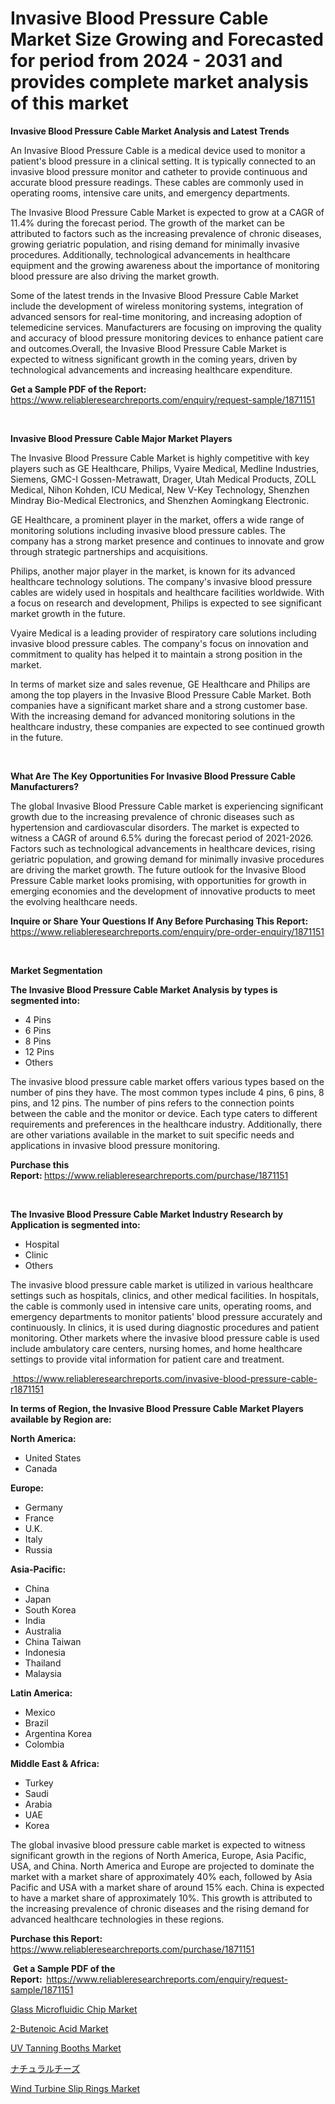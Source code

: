 <p><h1>Invasive Blood Pressure Cable Market Size Growing and Forecasted for period from 2024 - 2031 and provides complete market analysis of this market</h1></p><p><strong>Invasive Blood Pressure Cable Market Analysis and Latest Trends</strong></p>
<p><p>An Invasive Blood Pressure Cable is a medical device used to monitor a patient's blood pressure in a clinical setting. It is typically connected to an invasive blood pressure monitor and catheter to provide continuous and accurate blood pressure readings. These cables are commonly used in operating rooms, intensive care units, and emergency departments.</p><p>The Invasive Blood Pressure Cable Market is expected to grow at a CAGR of 11.4% during the forecast period. The growth of the market can be attributed to factors such as the increasing prevalence of chronic diseases, growing geriatric population, and rising demand for minimally invasive procedures. Additionally, technological advancements in healthcare equipment and the growing awareness about the importance of monitoring blood pressure are also driving the market growth.</p><p>Some of the latest trends in the Invasive Blood Pressure Cable Market include the development of wireless monitoring systems, integration of advanced sensors for real-time monitoring, and increasing adoption of telemedicine services. Manufacturers are focusing on improving the quality and accuracy of blood pressure monitoring devices to enhance patient care and outcomes.Overall, the Invasive Blood Pressure Cable Market is expected to witness significant growth in the coming years, driven by technological advancements and increasing healthcare expenditure.</p></p>
<p><strong>Get a Sample PDF of the Report:&nbsp;</strong> <a href="https://www.reliableresearchreports.com/enquiry/request-sample/1871151">https://www.reliableresearchreports.com/enquiry/request-sample/1871151</a></p>
<p>&nbsp;</p>
<p><strong>Invasive Blood Pressure Cable Major Market Players</strong></p>
<p><p>The Invasive Blood Pressure Cable Market is highly competitive with key players such as GE Healthcare, Philips, Vyaire Medical, Medline Industries, Siemens, GMC-I Gossen-Metrawatt, Drager, Utah Medical Products, ZOLL Medical, Nihon Kohden, ICU Medical, New V-Key Technology, Shenzhen Mindray Bio-Medical Electronics, and Shenzhen Aomingkang Electronic.</p><p>GE Healthcare, a prominent player in the market, offers a wide range of monitoring solutions including invasive blood pressure cables. The company has a strong market presence and continues to innovate and grow through strategic partnerships and acquisitions.</p><p>Philips, another major player in the market, is known for its advanced healthcare technology solutions. The company's invasive blood pressure cables are widely used in hospitals and healthcare facilities worldwide. With a focus on research and development, Philips is expected to see significant market growth in the future.</p><p>Vyaire Medical is a leading provider of respiratory care solutions including invasive blood pressure cables. The company's focus on innovation and commitment to quality has helped it to maintain a strong position in the market.</p><p>In terms of market size and sales revenue, GE Healthcare and Philips are among the top players in the Invasive Blood Pressure Cable Market. Both companies have a significant market share and a strong customer base. With the increasing demand for advanced monitoring solutions in the healthcare industry, these companies are expected to see continued growth in the future.</p></p>
<p>&nbsp;</p>
<p><strong>What Are The Key Opportunities For Invasive Blood Pressure Cable Manufacturers?</strong></p>
<p><p>The global Invasive Blood Pressure Cable market is experiencing significant growth due to the increasing prevalence of chronic diseases such as hypertension and cardiovascular disorders. The market is expected to witness a CAGR of around 6.5% during the forecast period of 2021-2026. Factors such as technological advancements in healthcare devices, rising geriatric population, and growing demand for minimally invasive procedures are driving the market growth. The future outlook for the Invasive Blood Pressure Cable market looks promising, with opportunities for growth in emerging economies and the development of innovative products to meet the evolving healthcare needs.</p></p>
<p><strong>Inquire or Share Your Questions If Any Before Purchasing This Report:</strong> <a href="https://www.reliableresearchreports.com/enquiry/pre-order-enquiry/1871151">https://www.reliableresearchreports.com/enquiry/pre-order-enquiry/1871151</a></p>
<p>&nbsp;</p>
<p><strong>Market Segmentation</strong></p>
<p><strong>The Invasive Blood Pressure Cable Market Analysis by types is segmented into:</strong></p>
<p><ul><li>4 Pins</li><li>6 Pins</li><li>8 Pins</li><li>12 Pins</li><li>Others</li></ul></p>
<p><p>The invasive blood pressure cable market offers various types based on the number of pins they have. The most common types include 4 pins, 6 pins, 8 pins, and 12 pins. The number of pins refers to the connection points between the cable and the monitor or device. Each type caters to different requirements and preferences in the healthcare industry. Additionally, there are other variations available in the market to suit specific needs and applications in invasive blood pressure monitoring.</p></p>
<p><strong>Purchase this Report:&nbsp;</strong><a href="https://www.reliableresearchreports.com/purchase/1871151">https://www.reliableresearchreports.com/purchase/1871151</a></p>
<p>&nbsp;</p>
<p><strong>The Invasive Blood Pressure Cable Market Industry Research by Application is segmented into:</strong></p>
<p><ul><li>Hospital</li><li>Clinic</li><li>Others</li></ul></p>
<p><p>The invasive blood pressure cable market is utilized in various healthcare settings such as hospitals, clinics, and other medical facilities. In hospitals, the cable is commonly used in intensive care units, operating rooms, and emergency departments to monitor patients' blood pressure accurately and continuously. In clinics, it is used during diagnostic procedures and patient monitoring. Other markets where the invasive blood pressure cable is used include ambulatory care centers, nursing homes, and home healthcare settings to provide vital information for patient care and treatment.</p></p>
<p><a href="https://www.reliableresearchreports.com/invasive-blood-pressure-cable-r1871151">&nbsp;https://www.reliableresearchreports.com/invasive-blood-pressure-cable-r1871151</a></p>
<p><strong>In terms of Region, the Invasive Blood Pressure Cable Market Players available by Region are:</strong></p>
<p>
    <p> <strong> North America: </strong>
        <ul>
            <li>United States</li>
            <li>Canada</li>
        </ul>
        </p> 
    <p> <strong> Europe: </strong>
        <ul>
            <li>Germany</li>
            <li>France</li>
            <li>U.K.</li>
            <li>Italy</li>
            <li>Russia</li>
        </ul>
        </p> 
    <p> <strong> Asia-Pacific: </strong>
        <ul>
            <li>China</li>
            <li>Japan</li>
            <li>South Korea</li>
            <li>India</li>
            <li>Australia</li>
            <li>China Taiwan</li>
            <li>Indonesia</li>
            <li>Thailand</li>
            <li>Malaysia</li>
        </ul>
        </p> 
    <p> <strong> Latin America: </strong>
        <ul>
            <li>Mexico</li>
            <li>Brazil</li>
            <li>Argentina Korea</li>
            <li>Colombia</li>
        </ul>
        </p> 
    <p> <strong> Middle East & Africa: </strong>
        <ul>
            <li>Turkey</li>
            <li>Saudi</li>
            <li>Arabia</li>
            <li>UAE</li>
            <li>Korea</li>
        </ul>
    </p>
    </p>
<p><p>The global invasive blood pressure cable market is expected to witness significant growth in the regions of North America, Europe, Asia Pacific, USA, and China. North America and Europe are projected to dominate the market with a market share of approximately 40% each, followed by Asia Pacific and USA with a market share of around 15% each. China is expected to have a market share of approximately 10%. This growth is attributed to the increasing prevalence of chronic diseases and the rising demand for advanced healthcare technologies in these regions.</p></p>
<p><strong>Purchase this Report: </strong><a href="https://www.reliableresearchreports.com/purchase/1871151">https://www.reliableresearchreports.com/purchase/1871151</a></p>
<p>&nbsp;<strong>Get a Sample PDF of the Report:&nbsp;&nbsp;</strong><a href="https://www.reliableresearchreports.com/enquiry/request-sample/1871151">https://www.reliableresearchreports.com/enquiry/request-sample/1871151</a></p>
<p><strong></strong></p>
<p><p><a href="https://github.com/dimitrishawkinswaynenp91rgz/Market-Research-Report-List-2/blob/main/glass-microfluidic-chip-market.md">Glass Microfluidic Chip Market</a></p><p><a href="https://issuu.com/reportprime-2/docs/2-butenoic-acid-market-size-2030.pptx">2-Butenoic Acid Market</a></p><p><a href="https://www.linkedin.com/pulse/uv-tanning-booths-market-size-reveals-best-marketing-channels-mhiue?trackingId=ZHfk7638TL4euzida0WH9g%3D%3D">UV Tanning Booths Market</a></p><p><a href="https://github.com/one-cool-chick/Market-Research-Report-List-1/blob/main/636100151327.md">ナチュラルチーズ</a></p><p><a href="https://www.linkedin.com/pulse/wind-turbine-slip-rings-market-key-successful-business-strategy-2x1se?trackingId=1ainS2VyTj0vBmNc97uYGw%3D%3D">Wind Turbine Slip Rings Market</a></p></p>